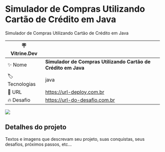# Simulador de Compras Utilizando Cartão de Crédito em Java

Simulador de Compras Utilizando Cartão de Crédito em Java

| :placard: Vitrine.Dev |     |
| -------------  | --- |
| :sparkles: Nome        | **Simulador de Compras Utilizando Cartão de Crédito em Java**
| :label: Tecnologias | java
| :rocket: URL         | https://url-deploy.com.br
| :fire: Desafio     | https://url-do-desafio.com.br

<!-- Inserir imagem com a #vitrinedev ao final do link -->
![](https://via.placeholder.com/1200x500.png?text=imagem+lindona+do+meu+projeto#vitrinedev)

## Detalhes do projeto

Textos e imagens que descrevam seu projeto, suas conquistas, seus desafios, próximos passos, etc...

